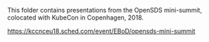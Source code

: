 This folder contains presentations from the OpenSDS mini-summit, colocated with KubeCon in Copenhagen, 2018.

https://kccnceu18.sched.com/event/EBoD/opensds-mini-summit
